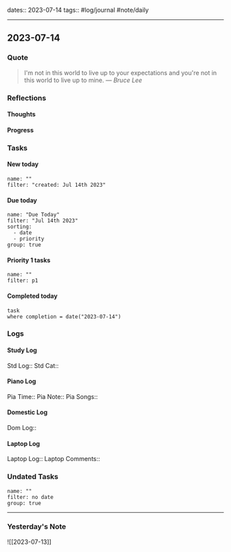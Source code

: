 dates:: 2023-07-14
tags:: #log/journal #note/daily 

---
## 2023-07-14

### Quote

> I'm not in this world to live up to your expectations and you're not in this world to live up to mine.
> — <cite>Bruce Lee</cite>


### Reflections

#### Thoughts

#### Progress

### Tasks

#### New today


```todoist
name: ""
filter: "created: Jul 14th 2023"
```



#### Due today

```todoist
name: "Due Today"
filter: "Jul 14th 2023"
sorting: 
  - date
  - priority
group: true
```

#### Priority 1 tasks

```todoist
name: ""
filter: p1
```



#### Completed today

```dataview
task
where completion = date("2023-07-14")
```


### Logs

#### Study Log
Std Log:: 
Std Cat:: 

#### Piano Log

Pia Time:: 
Pia Note:: 
Pia Songs:: 

#### Domestic Log

Dom Log:: 

#### Laptop Log

Laptop Log:: 
Laptop Comments::

### Undated Tasks
```todoist
name: ""
filter: no date
group: true
```



---
### Yesterday's Note

![[2023-07-13]]


